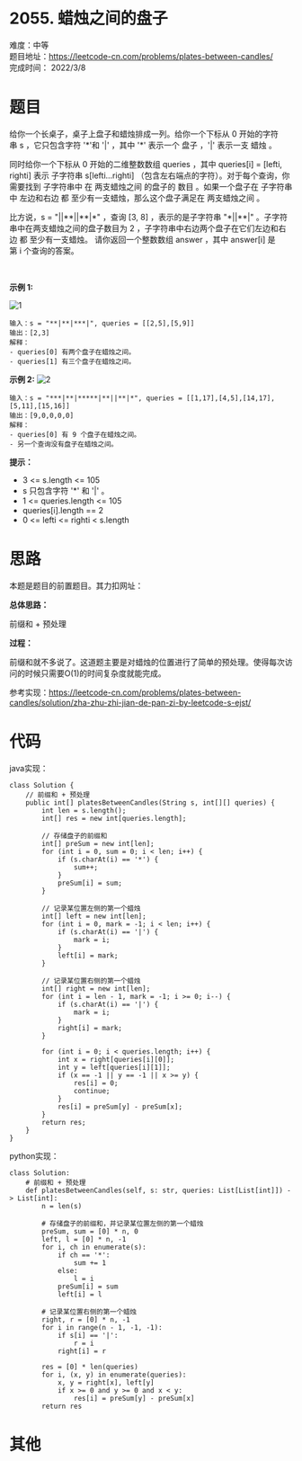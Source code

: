 # 2055. 蜡烛之间的盘子
难度：中等   
题目地址：https://leetcode-cn.com/problems/plates-between-candles/   
完成时间：  2022/3/8   
# 题目
给你一个长桌子，桌子上盘子和蜡烛排成一列。给你一个下标从 0 开始的字符串 s ，它只包含字符 '\*'和 '|' ，其中 '\*' 表示一个 盘子 ，'|' 表示一支 蜡烛 。

同时给你一个下标从 0 开始的二维整数数组 queries ，其中 queries[i] = [lefti, righti] 表示 子字符串 s[lefti...righti] （包含左右端点的字符）。对于每个查询，你需要找到 子字符串中 在 两支蜡烛之间 的盘子的 数目 。如果一个盘子在 子字符串中 左边和右边 都 至少有一支蜡烛，那么这个盘子满足在 两支蜡烛之间 。

比方说，s = "||\*\*||\*\*|\*" ，查询 [3, 8] ，表示的是子字符串 "*||**|" 。子字符串中在两支蜡烛之间的盘子数目为 2 ，子字符串中右边两个盘子在它们左边和右边 都 至少有一支蜡烛。
请你返回一个整数数组 answer ，其中 answer[i] 是第 i 个查询的答案。

 

**示例 1:**

![1](https://assets.leetcode.com/uploads/2021/10/04/ex-1.png)

```
输入：s = "**|**|***|", queries = [[2,5],[5,9]]
输出：[2,3]
解释：
- queries[0] 有两个盘子在蜡烛之间。
- queries[1] 有三个盘子在蜡烛之间。
```
**示例 2:**
![2](https://assets.leetcode.com/uploads/2021/10/04/ex-2.png)

```
输入：s = "***|**|*****|**||**|*", queries = [[1,17],[4,5],[14,17],[5,11],[15,16]]
输出：[9,0,0,0,0]
解释：
- queries[0] 有 9 个盘子在蜡烛之间。
- 另一个查询没有盘子在蜡烛之间。
```

**提示：**

+ 3 <= s.length <= 105
+ s 只包含字符 '*' 和 '|' 。
+ 1 <= queries.length <= 105
+ queries[i].length == 2
+ 0 <= lefti <= righti < s.length


# 思路
本题是题目[]()的前置题目。其力扣网址：

**总体思路：**

前缀和 + 预处理


**过程：**    

前缀和就不多说了。这道题主要是对蜡烛的位置进行了简单的预处理。使得每次访问的时候只需要O(1)的时间复杂度就能完成。   

参考实现：https://leetcode-cn.com/problems/plates-between-candles/solution/zha-zhu-zhi-jian-de-pan-zi-by-leetcode-s-ejst/

# 代码  
java实现：   
```
class Solution {
    // 前缀和 + 预处理
    public int[] platesBetweenCandles(String s, int[][] queries) {
        int len = s.length();
        int[] res = new int[queries.length];
        
        // 存储盘子的前缀和
        int[] preSum = new int[len];
        for (int i = 0, sum = 0; i < len; i++) {
            if (s.charAt(i) == '*') {
                sum++;
            }
            preSum[i] = sum;
        }

        // 记录某位置左侧的第一个蜡烛
        int[] left = new int[len];
        for (int i = 0, mark = -1; i < len; i++) {
            if (s.charAt(i) == '|') {
                mark = i;
            }
            left[i] = mark;
        }

        // 记录某位置右侧的第一个蜡烛
        int[] right = new int[len];
        for (int i = len - 1, mark = -1; i >= 0; i--) {
            if (s.charAt(i) == '|') {
                mark = i;
            }
            right[i] = mark;
        }

        for (int i = 0; i < queries.length; i++) {
            int x = right[queries[i][0]];
            int y = left[queries[i][1]];
            if (x == -1 || y == -1 || x >= y) {
                res[i] = 0;
                continue;
            }
            res[i] = preSum[y] - preSum[x];
        }
        return res;
    }
}
```
python实现：   
```
class Solution:
    # 前缀和 + 预处理
    def platesBetweenCandles(self, s: str, queries: List[List[int]]) -> List[int]:
        n = len(s)

        # 存储盘子的前缀和，并记录某位置左侧的第一个蜡烛
        preSum, sum = [0] * n, 0
        left, l = [0] * n, -1
        for i, ch in enumerate(s):
            if ch == '*':
                sum += 1
            else:
                l = i
            preSum[i] = sum
            left[i] = l

        # 记录某位置右侧的第一个蜡烛
        right, r = [0] * n, -1
        for i in range(n - 1, -1, -1):
            if s[i] == '|':
                r = i
            right[i] = r

        res = [0] * len(queries)
        for i, (x, y) in enumerate(queries):
            x, y = right[x], left[y]
            if x >= 0 and y >= 0 and x < y:
                res[i] = preSum[y] - preSum[x]
        return res
```
# 其他



